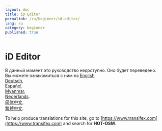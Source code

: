 ```yaml
---
layout: doc
title: iD Editor
permalink: /ru/beginner/id-editor/
lang: ru
category: beginner
published: true
---
```


iD Editor
=============================  

В данный момент это руководство недоступно. Оно будет переведено. Вы можете ознакомиться с ним на 
[English](/ru/beginner/id-editor/)    <!--
[Bahasa Indonesia](/bi/beginner/id-editor/),  
[Catalan](/ca/beginner/id-editor/)
[Czech](/cs/beginner/id-editor/),   -->  
[Deutsch](/de/beginner/id-editor/),  
[Español](/es/beginner/id-editor/),  <!--
[فارسی](/fa/beginner/id-editor/),  
[Français](/fr/beginner/id-editor/),  
[Hrvatski](/hr/beginner/id-editor/),  
[Italiano](/it/beginner/id-editor/),  
[日本語](/ja/beginner/id-editor/),  -->  
[Myanmar](/my/beginner/id-editor/),  <!--
[Norsk](/nb/beginner/id-editor/), -->  
[Nederlands](/nl/beginner/id-editor/).  <!--
[Português](/pt/beginner/id-editor/),  
[Русский](/ru/beginner/id-editor/),  
[Kiswahili](/sw/beginner/id-editor/), 
[Shqip](/sq/beginner/id-editor/),  
[Українська](/uk/beginner/id-editor/), -->  
[简体中文](/zh/beginner/id-editor/),  
[繁體中文](/zh-tw/beginner/id-editor/).  

To help produce translations for this site, go to [https://www.transifex.com](https://www.transifex.com) and search for **HOT-OSM**.
